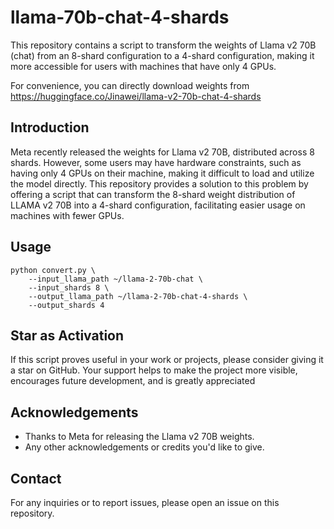 # llama-70b-chat-4-shards

This repository contains a script to transform the weights of Llama v2 70B (chat) from an 8-shard configuration to a 4-shard configuration, making it more accessible for users with machines that have only 4 GPUs.

For convenience, you can directly download weights from https://huggingface.co/Jinawei/llama-v2-70b-chat-4-shards

## Introduction

Meta recently released the weights for Llama v2 70B, distributed across 8 shards. However, some users may have hardware constraints, such as having only 4 GPUs on their machine, making it difficult to load and utilize the model directly. This repository provides a solution to this problem by offering a script that can transform the 8-shard weight distribution of LLAMA v2 70B into a 4-shard configuration, facilitating easier usage on machines with fewer GPUs.

## Usage

```
python convert.py \
    --input_llama_path ~/llama-2-70b-chat \
    --input_shards 8 \
    --output_llama_path ~/llama-2-70b-chat-4-shards \
    --output_shards 4
```

## Star as Activation
If this script proves useful in your work or projects, please consider giving it a star on GitHub. Your support helps to make the project more visible, encourages future development, and is greatly appreciated

## Acknowledgements

- Thanks to Meta for releasing the Llama v2 70B weights.
- Any other acknowledgements or credits you'd like to give.

## Contact

For any inquiries or to report issues, please open an issue on this repository.
